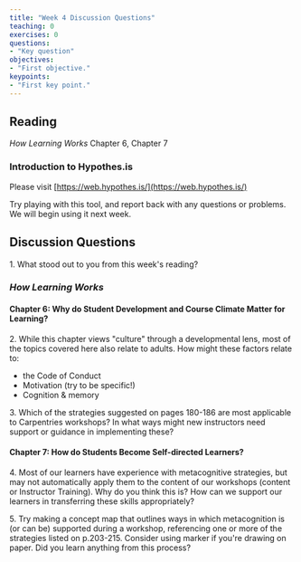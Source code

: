 ```yaml
---	
title: "Week 4 Discussion Questions"	
teaching: 0	
exercises: 0	
questions:	
- "Key question"	
objectives:	
- "First objective."	
keypoints:	
- "First key point."	
---
```

## Reading
_How Learning Works_ Chapter 6, Chapter 7
### Introduction to Hypothes.is
Please visit [https://web.hypothes.is/](https://web.hypothes.is/)

Try playing with this tool, and report back with any questions or problems. We will begin using it next week.

## Discussion Questions

1\. What stood out to you from this week's reading?

### _How Learning Works_
#### Chapter 6: Why do Student Development and Course Climate Matter for Learning?
2\. While this chapter views "culture" through a developmental lens, most of the topics covered here also relate to adults. How might these factors relate to:
* the Code of Conduct
* Motivation (try to be specific!)
* Cognition & memory

3\. Which of the strategies suggested on pages 180-186 are most applicable to Carpentries workshops? In what ways might new instructors need support or guidance in implementing these?

#### Chapter 7: How do Students Become Self-directed Learners?

4\. Most of our learners have experience with metacognitive strategies, but may not automatically apply them to the content of our workshops (content or Instructor Training). Why do you think this is? How can we support our learners in transferring these skills appropriately? 

5\. Try making a concept map that outlines ways in which metacognition is (or can be) supported during a workshop, referencing one or more of the strategies listed on p.203-215. Consider using marker if you're drawing on paper. Did you learn anything from this process?
